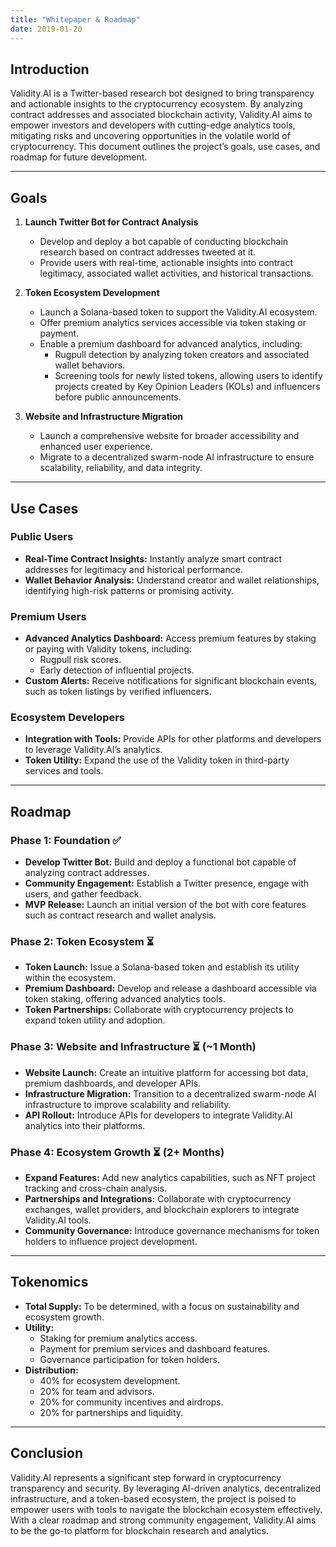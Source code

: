```yaml
---
title: "Whitepaper & Roadmap"
date: 2019-01-20
---
```


## Introduction
Validity.AI is a Twitter-based research bot designed to bring transparency and actionable insights to the cryptocurrency ecosystem. By analyzing contract addresses and associated blockchain activity, Validity.AI aims to empower investors and developers with cutting-edge analytics tools, mitigating risks and uncovering opportunities in the volatile world of cryptocurrency. This document outlines the project’s goals, use cases, and roadmap for future development.

---

## Goals

1. **Launch Twitter Bot for Contract Analysis**
   - Develop and deploy a bot capable of conducting blockchain research based on contract addresses tweeted at it.
   - Provide users with real-time, actionable insights into contract legitimacy, associated wallet activities, and historical transactions.

2. **Token Ecosystem Development**
   - Launch a Solana-based token to support the Validity.AI ecosystem.
   - Offer premium analytics services accessible via token staking or payment.
   - Enable a premium dashboard for advanced analytics, including:
     - Rugpull detection by analyzing token creators and associated wallet behaviors.
     - Screening tools for newly listed tokens, allowing users to identify projects created by Key Opinion Leaders (KOLs) and influencers before public announcements.

3. **Website and Infrastructure Migration**
   - Launch a comprehensive website for broader accessibility and enhanced user experience.
   - Migrate to a decentralized swarm-node AI infrastructure to ensure scalability, reliability, and data integrity.

---

## Use Cases

### Public Users
- **Real-Time Contract Insights:** Instantly analyze smart contract addresses for legitimacy and historical performance.
- **Wallet Behavior Analysis:** Understand creator and wallet relationships, identifying high-risk patterns or promising activity.

### Premium Users
- **Advanced Analytics Dashboard:** Access premium features by staking or paying with Validity tokens, including:
  - Rugpull risk scores.
  - Early detection of influential projects.
- **Custom Alerts:** Receive notifications for significant blockchain events, such as token listings by verified influencers.

### Ecosystem Developers
- **Integration with Tools:** Provide APIs for other platforms and developers to leverage Validity.AI’s analytics.
- **Token Utility:** Expand the use of the Validity token in third-party services and tools.

---

## Roadmap

### Phase 1: Foundation ✅
- **Develop Twitter Bot:** Build and deploy a functional bot capable of analyzing contract addresses.
- **Community Engagement:** Establish a Twitter presence, engage with users, and gather feedback.
- **MVP Release:** Launch an initial version of the bot with core features such as contract research and wallet analysis.

### Phase 2: Token Ecosystem ⏳
- **Token Launch:** Issue a Solana-based token and establish its utility within the ecosystem.
- **Premium Dashboard:** Develop and release a dashboard accessible via token staking, offering advanced analytics tools.
- **Token Partnerships:** Collaborate with cryptocurrency projects to expand token utility and adoption.

### Phase 3: Website and Infrastructure ⏳ (~1 Month)
- **Website Launch:** Create an intuitive platform for accessing bot data, premium dashboards, and developer APIs.
- **Infrastructure Migration:** Transition to a decentralized swarm-node AI infrastructure to improve scalability and reliability.
- **API Rollout:** Introduce APIs for developers to integrate Validity.AI analytics into their platforms.

### Phase 4: Ecosystem Growth ⏳ (2+ Months)
- **Expand Features:** Add new analytics capabilities, such as NFT project tracking and cross-chain analysis.
- **Partnerships and Integrations:** Collaborate with cryptocurrency exchanges, wallet providers, and blockchain explorers to integrate Validity.AI tools.
- **Community Governance:** Introduce governance mechanisms for token holders to influence project development.

---

## Tokenomics

- **Total Supply:** To be determined, with a focus on sustainability and ecosystem growth.
- **Utility:**
  - Staking for premium analytics access.
  - Payment for premium services and dashboard features.
  - Governance participation for token holders.
- **Distribution:**
  - 40% for ecosystem development.
  - 20% for team and advisors.
  - 20% for community incentives and airdrops.
  - 20% for partnerships and liquidity.

---

## Conclusion
Validity.AI represents a significant step forward in cryptocurrency transparency and security. By leveraging AI-driven analytics, decentralized infrastructure, and a token-based ecosystem, the project is poised to empower users with tools to navigate the blockchain ecosystem effectively. With a clear roadmap and strong community engagement, Validity.AI aims to be the go-to platform for blockchain research and analytics.

